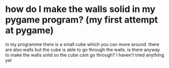 
# how do I make the walls solid in my pygame program? (my first attempt at pygame)

in my programme there is a small cube which you can move around. there are also walls but the cube is able to go through the walls. is there anyway to make the walls solid so the cube cant go through?
I haven't tried anything yet

        